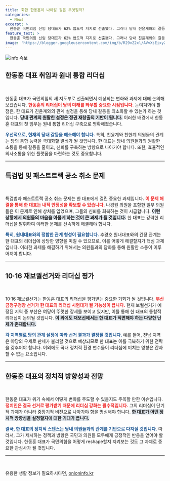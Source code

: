 ```yaml
---
title: 화합 한동훈이 나아갈 길은 무엇일까?
categories:
  - News
excerpt: >
  한동훈 국민의힘 신임 당대표가 62% 압도적 지지로 선출됐다. 그러나 당내 친윤계와의 갈등, 특검법 논란 등 복잡한 과제가 남아 있어 그의 리더십이 곧 시험대에 오를 예정이다. 10·16 재보선에서 성과가 없다면 지도부의 운명도 불투명해질 수 있다.
feature_text: >
  한동훈 국민의힘 신임 당대표가 62% 압도적 지지로 선출됐다. 그러나 당내 친윤계와의 갈등, 특검법 논란 등 복잡한 과제가 남아 있어 그의 리더십이 곧 시험대에 오를 예정이다. 10·16 재보선에서 성과가 없다면 지도부의 운명도 불투명해질 수 있다.
image: 'https://blogger.googleusercontent.com/img/b/R29vZ2xl/AVvXsEixyZcFfHzMRdzZMjFBmAUKJYCLCGyLL1o632UiGVXcaFdKo_bkvkuCioo0uUKlGfBVcT3P84aROyZIXSBEx3Aw5nCQ3pTgDom1WDC4m8eifvWiAmWEEVb4x6G_l8C0QH225ldMjyaFvpxGEBGNO37VmDTDMHGhJPq73UglMfDca1-0aw/s1600/blogspot.png'
---
```


<p><img src="https://blogger.googleusercontent.com/img/b/R29vZ2xl/AVvXsEixyZcFfHzMRdzZMjFBmAUKJYCLCGyLL1o632UiGVXcaFdKo_bkvkuCioo0uUKlGfBVcT3P84aROyZIXSBEx3Aw5nCQ3pTgDom1WDC4m8eifvWiAmWEEVb4x6G_l8C0QH225ldMjyaFvpxGEBGNO37VmDTDMHGhJPq73UglMfDca1-0aw/s1600/blogspot.png" alt="info 속보" /></p>

<h2 data-ke-size="size26">한동훈 대표 취임과 원내 통합 리더십</h2>

<p data-ke-size="size16">&nbsp;</p>

<p>한동훈 대표가 국민의힘의 새 지도부로 선출되면서 예상되는 변화와 과제에 대해 논의해 보겠습니다. <b><span style="color: #ee2323;">한동훈의 리더십이 당의 미래를 좌우할 중요한 시점입니다.</span></b> 눈여겨봐야 할 점은, 한 대표가 친윤계와의 관계 설정을 통해 당내 갈등을 최소화할 수 있는가 하는 것입니다. <b><span style="background-color: #21538527;">당내 관계의 원활한 설정은 정권 재창출의 기반이 됩니다.</span></b> 이러한 배경에서 한동훈 대표의 첫 임무는 원내 통합 리더십 구축으로 명확해졌습니다. </p>

<p><b><span style="color: #1a5490;">우선적으로, 현재의 당내 갈등을 해소해야 합니다.</span></b> 특히, 친윤계와 친한계 의원들의 관계는 당의 통합 능력을 극대화할 열쇠가 될 것입니다. <b></b>한 대표는 당내 의원들과의 원활한 소통을 통해 갈등을 줄이고, 신뢰를 구축하는 방향으로 나아가야 합니다. <b></b>또한, 효율적인 의사소통을 위한 플랫폼을 마련하는 것도 중요합니다. </p>

<hr>

<h2 data-ke-size="size26">특검법 및 패스트트랙 공소 취소 문제</h2>

<p data-ke-size="size16">&nbsp;</p>

<p>특검법과 패스트트랙 공소 취소 문제는 한 대표에게 걸린 중요한 과제입니다. <b><span style="color: #ee2323;">이 문제 해결을 통해 한 대표는 내적 안정성을 확보할 수 있습니다.</span></b> 나경원 의원을 포함한 일부 의원들은 이 문제로 인해 상처를 입었으며, 그들의 신뢰를 회복하는 것이 시급합니다. <b><span style="background-color: #21538527;">이런 상황에서 의원들의 마음을 아물게 하는 것이 큰 과제가 될 것입니다.</span></b> 한 대표는 강력한 리더십을 발휘하여 이러한 문제를 신속하게 해결해야 합니다. </p>

<p><b><span style="color: #1a5490;">특히, 원내대표와의 정합한 관계 형성이 필요합니다.</span></b> 추경호 원내대표와의 긴장 관계는 한 대표의 리더십에 상당한 영향을 미칠 수 있으므로, 이를 어떻게 해결할지가 핵심 과제입니다. <b></b>이러한 과제를 해결하기 위해서는 의원들과의 담화를 통해 원활한 소통이 이루어져야 합니다. </p>

<hr>

<h2 data-ke-size="size26">10·16 재보궐선거와 리더십 평가</h2>

<p data-ke-size="size16">&nbsp;</p>

<p>10·16 재보궐선거는 한동훈 대표의 리더십을 평가받는 중요한 기회가 될 것입니다. <b><span style="color: #ee2323;">부산 금정구청장 선거가 한 대표의 리더십 시험대가 될 가능성이 큽니다.</span></b> 현재 보궐선거가 예정된 지역 중 부산은 여당이 뚜렷한 강세를 보이고 있지만, 이를 통해 한 대표의 통합적 리더십이 논의될 것입니다. <b><span style="background-color: #21538527;">이 외에도 재보선에서는 한 대표가 직면해야 하는 다양한 난제가 존재합니다.</span></b> </p>

<p><b><span style="color: #1a5490;">각 지역별로 당의 관계 설정에 따라 선거 결과가 결정될 것입니다. </span></b> 예를 들어, 전남 지역은 야당의 우세로 판세가 불리할 것으로 예상되므로 한 대표는 이를 극복하기 위한 전략을 갖추어야 합니다. <b></b>이외에도 국내 정치적 환경 변수들이 리더십에 미치는 영향은 간과할 수 없는 요소입니다. </p>

<hr>

<h2 data-ke-size="size26">한동훈 대표의 정치적 방향성과 전망</h2>

<p data-ke-size="size16">&nbsp;</p>

<p>한동훈 대표가 위기 속에서 어떻게 변화를 주도할 수 있을지도 주목할 만한 이슈입니다. <b><span style="color: #ee2323;">정치인은 결국 선거로 평가받기 때문에 리더십 강화는 필수적입니다.</span></b> 그의 리더십이 단기적 과제가 아니라 중장기적 비전으로 나아가야 함을 명심해야 합니다. <b><span style="background-color: #21538527;">한 대표가 어떤 정치적 방향성을 설정할지에 대한 기대가 큽니다.</span></b> </p>

<p><b><span style="color: #1a5490;">결국, 한 대표의 정치적 스탠스는 당내 의원들과의 관계를 기반으로 다져질 것입니다.</span></b> 따라서, 그가 제시하는 정책과 방향은 국민과 의원들 모두에게 긍정적인 반응을 얻어야 할 것입니다. <b></b>한동훈 대표가 국민의힘을 어떻게 reshape할지 지켜보는 것도 그 자체로 중요한 관심사가 될 것입니다. </p>

<hr>

<p data-ke-size="size16">&nbsp;</p>
유용한 생활 정보가 필요하시다면, <a href="https://onioninfo.kr" rel="dofollow">onioninfo.kr</a>


